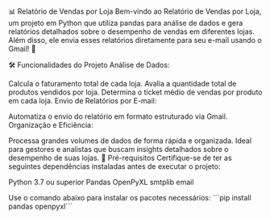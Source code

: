 📊 Relatório de Vendas por Loja
Bem-vindo ao Relatório de Vendas por Loja, um projeto em Python que utiliza pandas para análise de dados e gera relatórios detalhados sobre o desempenho de vendas em diferentes lojas. Além disso, ele envia esses relatórios diretamente para seu e-mail usando o Gmail! 🚀

🛠️ Funcionalidades do Projeto
Análise de Dados:

Calcula o faturamento total de cada loja.
Avalia a quantidade total de produtos vendidos por loja.
Determina o ticket médio de vendas por produto em cada loja.
Envio de Relatórios por E-mail:

Automatiza o envio do relatório em formato estruturado via Gmail.
Organização e Eficiência:

Processa grandes volumes de dados de forma rápida e organizada.
Ideal para gestores e analistas que buscam insights detalhados sobre o desempenho de suas lojas.
📝 Pré-requisitos
Certifique-se de ter as seguintes dependências instaladas antes de executar o projeto:

Python 3.7 ou superior
Pandas
OpenPyXL
smtplib
email

Use o comando abaixo para instalar os pacotes necessários:
´´´pip install pandas openpyxl´´´
